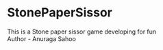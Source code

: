 # StonePaperSissor
This is a Stone paper sissor game developing for fun
<br>
Author - Anuraga Sahoo
